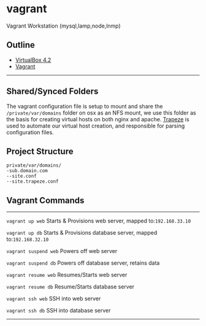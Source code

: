 vagrant
=======

Vagrant Workstation (mysql,lamp,node,lnmp)

## Outline<a name='outline'> </a>

* [VirtualBox 4.2](https://www.virtualbox.org/wiki/Downloads)
* [Vagrant](http://www.vagrantup.com/)
***

Shared/Synced Folders
-----
The vagrant configuration file is setup to mount and share the `/private/var/domains` folder on osx as an NFS mount, we use this folder as the basis for creating virtual hosts on both nginx and apache. [Trapeze](https://github.com/shawnhilgart/trapeze) is used to automate our virtual host creation, and responsible for parsing configuration files.

Project Structure
-----

``` unicode
private/var/domains/
-sub.domain.com
--site.conf
--site.trapeze.conf
```

## Vagrant Commands
-----
`vagrant up web` Starts & Provisions web server, mapped to:`192.168.33.10`

`vagrant up db` Starts & Provisions database server, mapped to:`192.168.32.10`

`vagrant suspend web` Powers off web server

`vagrant suspend db` Powers off database server, retains data

`vagrant resume web` Resumes/Starts web server

`vagrant resume db` Resume/Starts database server

`vagrant ssh web` SSH into web server

`vagrant ssh db` SSH into database server 

***




